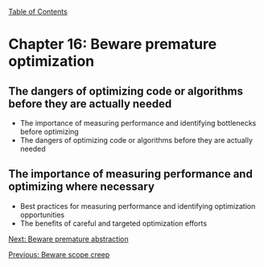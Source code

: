 [Table of Contents](README.md#table-of-Contents)

# Chapter 16: Beware premature optimization
## The dangers of optimizing code or algorithms before they are actually needed
- The importance of measuring performance and identifying bottlenecks before optimizing
- The dangers of optimizing code or algorithms before they are actually needed

## The importance of measuring performance and optimizing where necessary
- Best practices for measuring performance and identifying optimization opportunities
- The benefits of careful and targeted optimization efforts

[Next: Beware premature abstraction](Beware-premature-abstraction.md)

[Previous: Beware scope creep](Beware-scope-creep.md)
